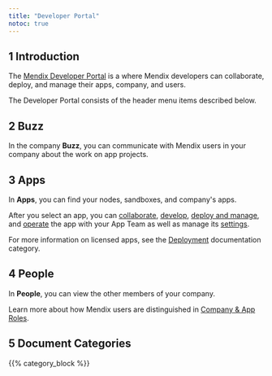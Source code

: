```yaml
---
title: "Developer Portal"
notoc: true
---
```


## 1 Introduction

The [Mendix Developer Portal](https://home.mendix.com/) is a where Mendix developers can collaborate, deploy, and manage their apps, company, and users.

The Developer Portal consists of the header menu items described below.

## 2 Buzz

In the company **Buzz**, you can communicate with Mendix users in your company about the work on app projects.

## 3 Apps

In **Apps**, you can find your nodes, sandboxes, and company's apps.

After you select an app, you can [collaborate](/developerportal/collaborate), [develop](/developerportal/develop), [deploy and manage](/developerportal/deploy), and [operate](/developerportal/operate) the app with your App Team as well as manage its [settings](/developerportal/settings).

For more information on licensed apps, see the [Deployment](/deployment) documentation category.

## 4 People

In **People**, you can view the other members of your company.

Learn more about how Mendix users are distinguished in [Company & App Roles](/developerportal/company-app-roles/index).

## 5 Document Categories

{{% category_block %}}



